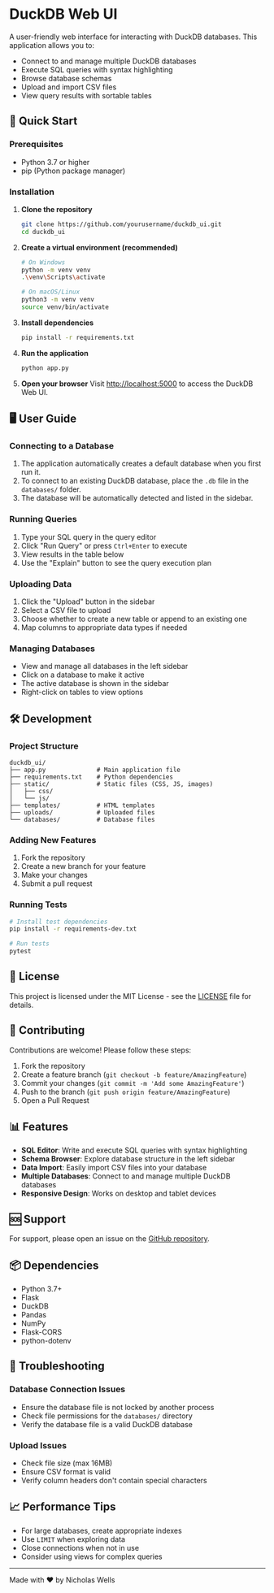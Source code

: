 # DuckDB Web UI

A user-friendly web interface for interacting with DuckDB databases. This application allows you to:
- Connect to and manage multiple DuckDB databases
- Execute SQL queries with syntax highlighting
- Browse database schemas
- Upload and import CSV files
- View query results with sortable tables

## 🚀 Quick Start

### Prerequisites
- Python 3.7 or higher
- pip (Python package manager)

### Installation

1. **Clone the repository**
   ```bash
   git clone https://github.com/yourusername/duckdb_ui.git
   cd duckdb_ui
   ```

2. **Create a virtual environment (recommended)**
   ```bash
   # On Windows
   python -m venv venv
   .\venv\Scripts\activate
   
   # On macOS/Linux
   python3 -m venv venv
   source venv/bin/activate
   ```

3. **Install dependencies**
   ```bash
   pip install -r requirements.txt
   ```

4. **Run the application**
   ```bash
   python app.py
   ```

5. **Open your browser**
   Visit [http://localhost:5000](http://localhost:5000) to access the DuckDB Web UI.

## 🖥️ User Guide

### Connecting to a Database
1. The application automatically creates a default database when you first run it.
2. To connect to an existing DuckDB database, place the `.db` file in the `databases/` folder.
3. The database will be automatically detected and listed in the sidebar.

### Running Queries
1. Type your SQL query in the query editor
2. Click "Run Query" or press `Ctrl+Enter` to execute
3. View results in the table below
4. Use the "Explain" button to see the query execution plan

### Uploading Data
1. Click the "Upload" button in the sidebar
2. Select a CSV file to upload
3. Choose whether to create a new table or append to an existing one
4. Map columns to appropriate data types if needed

### Managing Databases
- View and manage all databases in the left sidebar
- Click on a database to make it active
- The active database is shown in the sidebar
- Right-click on tables to view options

## 🛠️ Development

### Project Structure
```
duckdb_ui/
├── app.py              # Main application file
├── requirements.txt    # Python dependencies
├── static/             # Static files (CSS, JS, images)
│   ├── css/
│   └── js/
├── templates/          # HTML templates
├── uploads/            # Uploaded files
└── databases/          # Database files
```

### Adding New Features
1. Fork the repository
2. Create a new branch for your feature
3. Make your changes
4. Submit a pull request

### Running Tests
```bash
# Install test dependencies
pip install -r requirements-dev.txt

# Run tests
pytest
```

## 📝 License

This project is licensed under the MIT License - see the [LICENSE](LICENSE) file for details.

## 🤝 Contributing

Contributions are welcome! Please follow these steps:

1. Fork the repository
2. Create a feature branch (`git checkout -b feature/AmazingFeature`)
3. Commit your changes (`git commit -m 'Add some AmazingFeature'`)
4. Push to the branch (`git push origin feature/AmazingFeature`)
5. Open a Pull Request

## 📊 Features

- **SQL Editor**: Write and execute SQL queries with syntax highlighting
- **Schema Browser**: Explore database structure in the left sidebar
- **Data Import**: Easily import CSV files into your database
- **Multiple Databases**: Connect to and manage multiple DuckDB databases
- **Responsive Design**: Works on desktop and tablet devices

## 🆘 Support

For support, please open an issue on the [GitHub repository](https://github.com/yourusername/duckdb_ui/issues).

## 📦 Dependencies

- Python 3.7+
- Flask
- DuckDB
- Pandas
- NumPy
- Flask-CORS
- python-dotenv

## 🔧 Troubleshooting

### Database Connection Issues
- Ensure the database file is not locked by another process
- Check file permissions for the `databases/` directory
- Verify the database file is a valid DuckDB database

### Upload Issues
- Check file size (max 16MB)
- Ensure CSV format is valid
- Verify column headers don't contain special characters

## 📈 Performance Tips

- For large databases, create appropriate indexes
- Use `LIMIT` when exploring data
- Close connections when not in use
- Consider using views for complex queries

---

Made with ❤️ by Nicholas Wells
